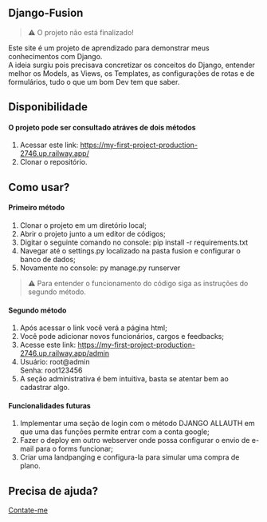 ## Django-Fusion
> :warning: O projeto não está finalizado!
 
Este site é um projeto de aprendizado para demonstrar meus conhecimentos com Django. <br>
A ideia surgiu pois precisava concretizar os conceitos do Django, entender melhor os Models, as Views, os Templates, as configurações de rotas e de formulários, tudo o que um bom Dev tem que saber. 

## Disponibilidade

#### O projeto pode ser consultado atráves de dois métodos

1. Acessar este link: https://my-first-project-production-2746.up.railway.app/
2. Clonar o repositório.

## Como usar?

#### Primeiro método
1. Clonar o projeto em um diretório local;
2. Abrir o projeto junto a um editor de códigos;
3. Digitar o seguinte comando no console: pip install -r requirements.txt
4. Navegar até o settings.py localizado na pasta fusion e configurar o banco de dados;
5. Novamente no console: py manage.py runserver
> :warning: Para entender o funcionamento do código siga as instruções do segundo método.

#### Segundo método 
1. Após acessar o link você verá a página html;
2. Você pode adicionar novos funcionários, cargos e feedbacks;
3. Acesse este link: https://my-first-project-production-2746.up.railway.app/admin
4. Usuário: root@admin <br>Senha: root123456
5. A seção administrativa é bem intuitiva, basta se atentar bem ao cadastrar algo.

#### Funcionalidades futuras 
1. Implementar uma seção de login com o método DJANGO ALLAUTH em que uma das funções permite entrar com a conta google;
2. Fazer o deploy em outro webserver onde possa configurar o envio de e-mail para o forms funcionar;
3. Criar uma landpanging e configura-la para simular uma compra de plano.

## Precisa de ajuda? 
[Contate-me](https://www.linkedin.com/in/joaothiagonunes/)
